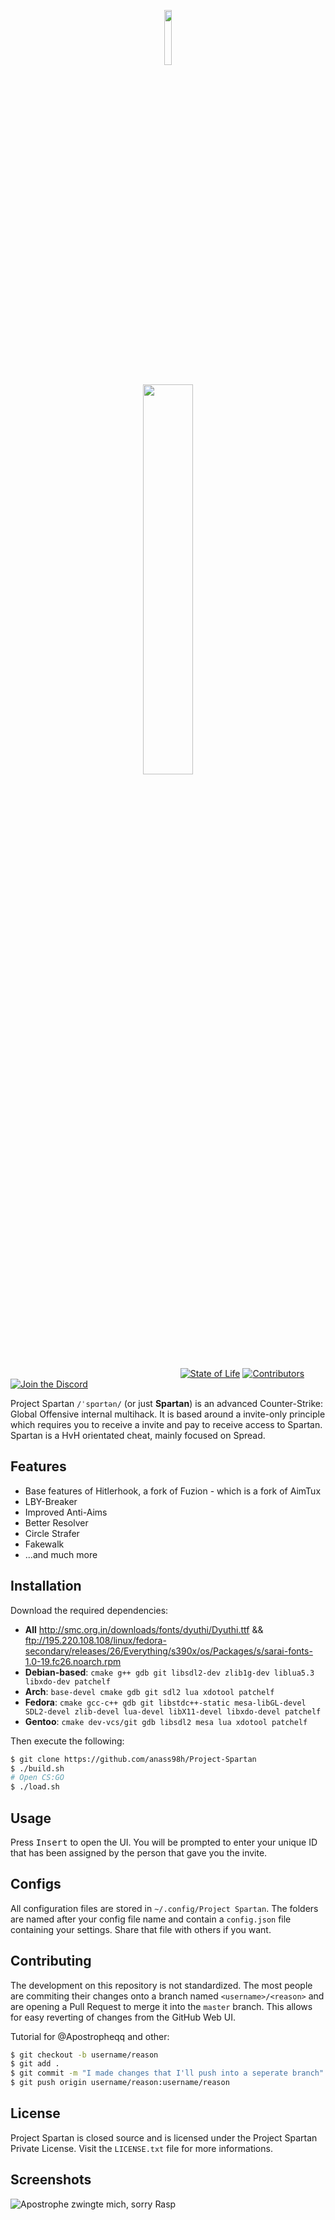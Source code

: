 <p align="center"><img width=15% src="https://pbs.twimg.com/profile_images/672198632733548544/FCDxjRu1.png"></p>
<p align="center"><img width=40% src="https://i.imgur.com/42q4drh.png"></p>

&nbsp;&nbsp;&nbsp;&nbsp;&nbsp;&nbsp;&nbsp;&nbsp;&nbsp;&nbsp;
&nbsp;&nbsp;&nbsp;&nbsp;&nbsp;&nbsp;&nbsp;&nbsp;&nbsp;&nbsp;
&nbsp;&nbsp;&nbsp;&nbsp;&nbsp;&nbsp;&nbsp;&nbsp;&nbsp;&nbsp;
&nbsp;&nbsp;&nbsp;&nbsp;&nbsp;&nbsp;&nbsp;&nbsp;&nbsp;&nbsp;
&nbsp;&nbsp;&nbsp;&nbsp;&nbsp;&nbsp;&nbsp;&nbsp;&nbsp;&nbsp;
&nbsp;&nbsp;&nbsp;&nbsp;&nbsp;&nbsp;&nbsp;&nbsp;&nbsp;&nbsp;
&nbsp;&nbsp;
[![State of Life](https://img.shields.io/badge/state-beta-orange.svg)][0]
[![Contributors](https://img.shields.io/badge/collaborators-3-green.svg)][1]
[![Join the Discord](https://img.shields.io/discord/336453128033533963.svg?label=discord)][2]
&nbsp;&nbsp;&nbsp;&nbsp;&nbsp;&nbsp;&nbsp;&nbsp;&nbsp;&nbsp;
&nbsp;&nbsp;&nbsp;&nbsp;&nbsp;&nbsp;&nbsp;&nbsp;&nbsp;&nbsp;
&nbsp;&nbsp;&nbsp;&nbsp;&nbsp;&nbsp;&nbsp;&nbsp;&nbsp;&nbsp;
&nbsp;&nbsp;&nbsp;&nbsp;&nbsp;&nbsp;&nbsp;&nbsp;&nbsp;&nbsp;
&nbsp;&nbsp;&nbsp;&nbsp;&nbsp;&nbsp;&nbsp;&nbsp;&nbsp;&nbsp;

Project Spartan `/ˈspɑrtən/` (or just **Spartan**) is an advanced Counter-Strike:
Global Offensive internal multihack. It is based around a invite-only principle
which requires you to receive a invite and pay to receive access to Spartan.
Spartan is a HvH orientated cheat, mainly focused on Spread.

## Features

* Base features of Hitlerhook, a fork of Fuzion - which is a fork of AimTux
* LBY-Breaker
* Improved Anti-Aims
* Better Resolver
* Circle Strafer
* Fakewalk
* ...and much more

## Installation

Download the required dependencies:
* **All** http://smc.org.in/downloads/fonts/dyuthi/Dyuthi.ttf &&
  ftp://195.220.108.108/linux/fedora-secondary/releases/26/Everything/s390x/os/Packages/s/sarai-fonts-1.0-19.fc26.noarch.rpm
* **Debian-based**: `cmake g++ gdb git libsdl2-dev zlib1g-dev liblua5.3 libxdo-dev patchelf`
* **Arch**: `base-devel cmake gdb git sdl2 lua xdotool patchelf`
* **Fedora**: `cmake gcc-c++ gdb git libstdc++-static mesa-libGL-devel SDL2-devel zlib-devel lua-devel libX11-devel libxdo-devel patchelf`
* **Gentoo**: `cmake dev-vcs/git gdb libsdl2 mesa lua xdotool patchelf`

Then execute the following:

```bash
$ git clone https://github.com/anass98h/Project-Spartan
$ ./build.sh
# Open CS:GO
$ ./load.sh
```

## Usage

Press <kbd>Insert</kbd> to open the UI. You will be prompted to enter
your unique ID that has been assigned by the person that gave you the
invite.

## Configs

All configuration files are stored in `~/.config/Project Spartan`.
The folders are named after your config file name and contain a `config.json`
file containing your settings. Share that file with others if you want.

## Contributing

The development on this repository is not standardized. The most people are commiting
their changes onto a branch named `<username>/<reason>` and are opening a
Pull Request to merge it into the `master` branch. This allows for easy
reverting of changes from the GitHub Web UI.

Tutorial for @Apostropheqq and other:

```bash
$ git checkout -b username/reason
$ git add .
$ git commit -m "I made changes that I'll push into a seperate branch"
$ git push origin username/reason:username/reason
```

## License

Project Spartan is closed source and is licensed under the
Project Spartan Private License. Visit the `LICENSE.txt` file for more
informations.

## Screenshots

![Apostrophe zwingte mich, sorry Rasp](https://i.imgur.com/KgKGe6Mr.jpg)

[0]: https://github.com/anass98h/Project-Spartan
[1]: https://github.com/anass98h/Project-Spartan
[2]: https://discord.gg/exTBFWz
